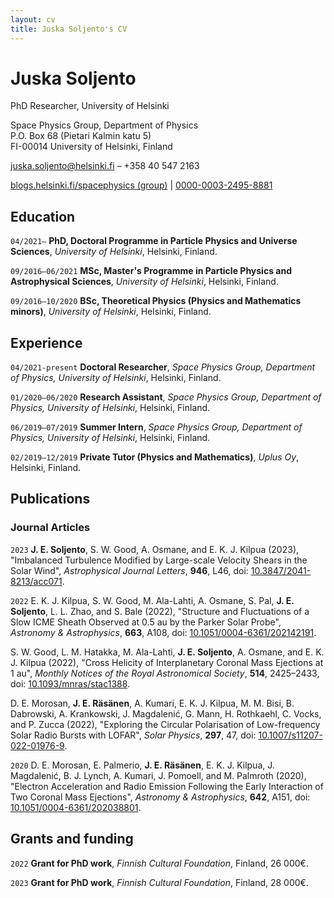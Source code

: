 ```yaml
---
layout: cv
title: Juska Soljento's CV
---
```

# Juska Soljento
PhD Researcher, University of Helsinki

Space Physics Group, Department of Physics<br/>
P.O. Box 68 (Pietari Kalmin katu 5)<br/>
FI-00014 University of Helsinki, Finland<br/>

juska.soljento@helsinki.fi – +358 40 547 2163

<div id="webaddress"> 
  <a href="https://blogs.helsinki.fi/spacephysics"><i class="fa-solid fa-users"></i> blogs.helsinki.fi/spacephysics (group)</a> 
  | <a href="https://orcid.org/0000-0003-2495-8881"><i class="fa-brands fa-orcid"></i> 0000-0003-2495-8881</a>
</div>


## Education

`04/2021–`
**PhD, Doctoral Programme in Particle Physics and Universe Sciences**, *University of Helsinki*, Helsinki, Finland.

`09/2016–06/2021`
**MSc, Master's Programme in Particle Physics and Astrophysical Sciences**, *University of Helsinki*, Helsinki, Finland.

`09/2016–10/2020`
**BSc, Theoretical Physics (Physics and Mathematics minors)**, *University of Helsinki*, Helsinki, Finland.


## Experience

`04/2021-present`
**Doctoral Researcher**, *Space Physics Group, Department of Physics, University of Helsinki*, Helsinki, Finland.

`01/2020–06/2020`
**Research Assistant**, *Space Physics Group, Department of Physics, University of Helsinki*, Helsinki, Finland.

`06/2019–07/2019`
**Summer Intern**, *Space Physics Group, Department of Physics, University of Helsinki*, Helsinki, Finland.

`02/2019–12/2019`
**Private Tutor (Physics and Mathematics)**, *Uplus Oy*, Helsinki, Finland.



## Publications

### Journal Articles

`2023`
**J. E. Soljento**, S. W. Good, A. Osmane, and E. K. J. Kilpua (2023), "Imbalanced Turbulence Modified by Large-scale Velocity Shears in the Solar Wind", *Astrophysical Journal Letters*, **946**, L46, doi: [10.3847/2041-8213/acc071](https://doi.org/10.3847/2041-8213/acc071).

`2022`
E. K. J. Kilpua, S. W. Good, M. Ala-Lahti, A. Osmane, S. Pal, **J. E. Soljento**, L. L. Zhao, and S. Bale (2022), "Structure and Fluctuations of a Slow ICME Sheath Observed at 0.5 au by the Parker Solar Probe", *Astronomy & Astrophysics*, **663**, A108, doi: [10.1051/0004-6361/202142191](https://doi.org/10.1051/0004-6361/202142191).

S. W. Good, L. M. Hatakka, M. Ala-Lahti, **J. E. Soljento**, A. Osmane, and E. K. J. Kilpua (2022), "Cross Helicity of Interplanetary Coronal Mass Ejections at 1 au", *Monthly Notices of the Royal Astronomical Society*, **514**, 2425–2433, doi: [10.1093/mnras/stac1388](https://doi.org/10.1093/mnras/stac1388).

D. E. Morosan, **J. E. Räsänen**, A. Kumari, E. K. J. Kilpua, M. M. Bisi, B. Dabrowski, A. Krankowski, J. Magdalenić, G. Mann, H. Rothkaehl, C. Vocks, and P. Zucca (2022), "Exploring the Circular Polarisation of Low-frequency Solar Radio Bursts with LOFAR", *Solar Physics*, **297**, 47, doi: [10.1007/s11207-022-01976-9](https://doi.org/10.1007/s11207-022-01976-9).

`2020`
D. E. Morosan, E. Palmerio, **J. E. Räsänen**, E. K. J. Kilpua, J. Magdalenić, B. J. Lynch, A. Kumari, J. Pomoell, and M. Palmroth (2020), "Electron Acceleration and Radio Emission Following the Early Interaction of Two Coronal Mass Ejections", *Astronomy & Astrophysics*, **642**, A151, doi: [10.1051/0004-6361/202038801](https://doi.org/10.1051/0004-6361/202038801).



## Grants and funding

`2022`
**Grant for PhD work**, *Finnish Cultural Foundation*, Finland, 26 000€.

`2023`
**Grant for PhD work**, *Finnish Cultural Foundation*, Finland, 28 000€.


<!-- ### Footer

Last updated: May 2013 -->


